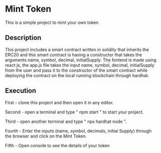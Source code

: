 # Mint Token

This is a simple project to mint your own token

## Description

This project includes a smart contract written in solidity that inherits the ERC20 and this smart contract is having a constructor that takes the arguments name, symbol, decimal, initialSupply. The fontend is made using react js, the app.js file takes the input  name, symbol, decimal, initialSupply from the user and pass it to the constructor of the smart contract while deploying the contract on the local running blockchain through hardhat.

## Execution

First - clone this project and then open it in any editor.

Second - open a terminal and type " npm start " to start your project.

Third - open another terminal and type " npx hardhat node ".

Fourth - Enter the inputs (name, symbol, decimals, initial Supply) through the browser and click on the Mint Token.

Fifth - Open console to see the details of your token
```
